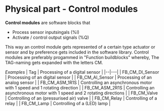 # Physical part - Control modules
**Control modules** are software blocks that
  - Process sensor inputsingals (%I)
  - Activate / control output signals (%Q)

This way an control module gets represented of a certain type actuator or sensor and by preference gets included in the software library.
Control modules are preferably progammed in "Function buildblocks" whereby, The TAG-naming gets expanded with the letters CM.

_Examples_
| Tag | Processing of a digital sensor  |
|--|---|
| FB_CM_DI_Sensor |  Processing of an digital sensor |
| FB_CM_AI_Sensor | Processing of an analog sensor |
| FB_CM_ASM_1R1S	| Controlling an asynchronous motor with 1 speed and 1 rotating direction   |
| FB_CM_ASM_2R1S	   | Controlling an asynchronous motor with 1 speed and 2 rotating directions    |
| FB_CM_Valve   | Controlling of an (pressurised air) valve  |
| FB_CM_Relay   | Controlling of a relay |
| FB_CM_Lamp  | Controlling of a (LED) lamp  |
